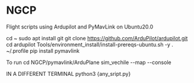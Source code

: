 # NGCP
Flight scripts using Ardupilot and PyMavLink on Ubuntu20.0

cd ~
sudo apt install git
git clone https://github.com/ArduPilot/ardupilot.git
cd ardupilot
Tools/environment_install/install-prereqs-ubuntu.sh -y
. ~/.profile
pip install pymavlink

To run 
cd NGCP/pymavlink/ArduPlane
sim_vechile --map --console

IN A DIFFERENT TERMINAL
python3 {any_sript.py}
